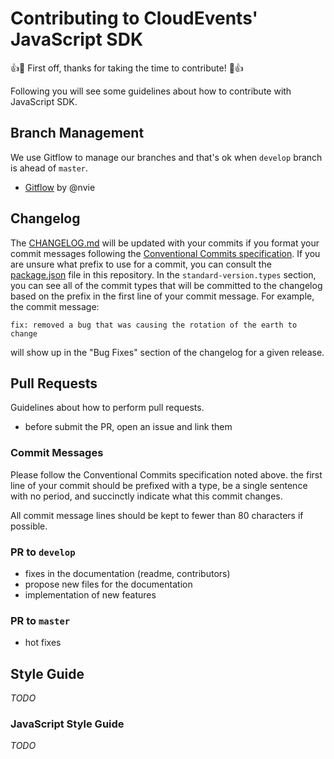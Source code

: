 # Contributing to CloudEvents' JavaScript SDK

:+1::tada: First off, thanks for taking the time to contribute! :tada::+1:

Following you will see some guidelines about how to contribute with
JavaScript SDK.

## Branch Management

We use Gitflow to manage our branches and that's ok when `develop` branch is
ahead of `master`.

- [Gitflow](https://nvie.com/posts/a-successful-git-branching-model/) by @nvie

## Changelog

The [CHANGELOG.md](./CHANGELOG.md) will be updated with your commits if you format
your commit messages following the
[Conventional Commits specification](https://www.conventionalcommits.org/en/v1.0.0/#summary).
If you are unsure what prefix to use for a commit, you can consult the
[package.json](https://github.com/cloudevents/sdk-javascript/blob/master/package.json) file
in this repository. In the `standard-version.types` section, you can see all of the commit
types that will be committed to the changelog based on the prefix in the first line of
your commit message. For example, the commit message:

```log
fix: removed a bug that was causing the rotation of the earth to change
```

will show up in the "Bug Fixes" section of the changelog for a given release.

## Pull Requests

Guidelines about how to perform pull requests.

- before submit the PR, open an issue and link them

### Commit Messages

Please follow the Conventional Commits specification noted above. the first line of
your commit should be prefixed with a type, be a single sentence with no period, and
succinctly indicate what this commit changes.

All commit message lines should be kept to fewer than 80 characters if possible.

### PR to `develop`

- fixes in the documentation (readme, contributors)
- propose new files for the documentation
- implementation of new features

### PR to `master`

- hot fixes

## Style Guide

_TODO_

### JavaScript Style Guide

_TODO_
